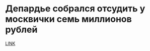 # Депардье собрался отсудить у москвички семь миллионов рублей



[LINK](https://varlamov.ru/2135301.html)